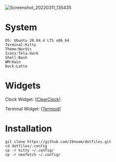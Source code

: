 ![Screenshot_20220311_135435](https://user-images.githubusercontent.com/69153900/157864817-cfb2ab13-9a38-45d2-84f8-76f8ebd8ce95.png)

# System
```
OS: Ubuntu 20.04.4 LTS x86_64
Terminal:Kitty
Theme:Nordic
Icons:Tela-dark
Shell:Bash
WM:Kwin
Dock:Latte
```

# Widgets
Clock Widget: \[[ClearClock](https://www.pling.com/p/1666554)\]

Terminal Widget: \[[Termoid](https://bhskr.com/termoid/)\]

# Installation
```
git clone https://github.com/19noam/dotfiles.git
cd dotfiles/.config
cp -r kitty ~/.config/
cp -r neofetch ~/.config/

